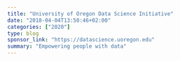 ```yaml
---
title: "University of Oregon Data Science Initiative"
date: "2018-04-04T13:50:46+02:00"
categories: ["2020"]
type: blog
sponsor_link: "https://datascience.uoregon.edu"
summary: "Empowering people with data"
---
```


